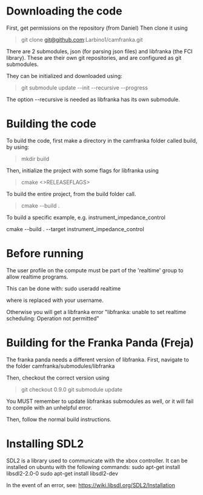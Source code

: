 # Downloading the code 

First, get permissions on the repository (from Daniel) 
Then clone it using

>git clone git@github.com:Larbino1/camfranka.git

There are 2 submodules, json (for parsing json files) and libfranka (the FCI library). These are their own git repositories, and are configured as git submodules.

They can be initialized and downloaded using:

>git submodule update --init --recursive --progress

The option --recursive is needed as libfranka has its own submodule.

# Building the code

To build the code, first make a directory in the camfranka folder called build, by using:

>mkdir build

Then, initialize the project with some flags for libfranka using

>cmake <>RELEASEFLAGS>

To build the entire project, from the build folder call.

> cmake --build .

To build a specific example, e.g. instrument_impedance_control

cmake --build . --target instrument_impedance_control


# Before running

The user profile on the compute must be part of the 'realtime' group to allow realtime programs.

This can be done with:
sudo useradd <user> realtime

where <user> is replaced with your username.

Otherwise you will get a libfranka error "libfranka: unable to set realtime scheduling: Operation not permitted"

# Building for the Franka Panda (Freja)

The franka panda needs a different version of libfranka. First, navigate to the folder camfranka/submodules/libfranka

Then, checkout the correct version using 

>git checkout 0.9.0
>git submodule update

You MUST remember to update libfrankas submodules as well, or it will fail to compile with an unhelpful error.

Then, follow the normal build instructions.


# Installing SDL2

SDL2 is a library used to communicate with the xbox controller. It can be installed on ubuntu with the following commands:
sudo apt-get install libsdl2-2.0-0
sudo apt-get install libsdl2-dev

In the event of an error, see:
https://wiki.libsdl.org/SDL2/Installation
